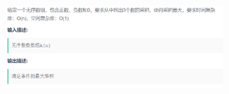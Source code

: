 ![image](https://github.com/Shilong1210/Exercises-from-NOWCODER/blob/master/Max%20Product/Max%20Product.PNG)

